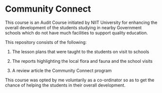 # Community Connect

This course is an Audit Course initiated by NIIT University for enhancing the overall development of the students studying in nearby Government schools which do not have much facilities to support quality education.

This repository consists of the following:

1. The lesson plans that were taught to the students on visit to schools

2. The reports highlighting the local flora and fauna and the school visits

3. A review article the Community Connect program

This course was opted by me voluntarily as a co-ordinator so as to get the chance of helping the students in their overall development.